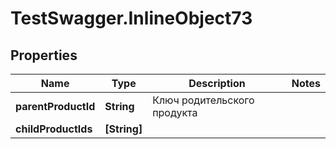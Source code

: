 # TestSwagger.InlineObject73

## Properties

Name | Type | Description | Notes
------------ | ------------- | ------------- | -------------
**parentProductId** | **String** | Ключ родительского продукта | 
**childProductIds** | **[String]** |  | 



